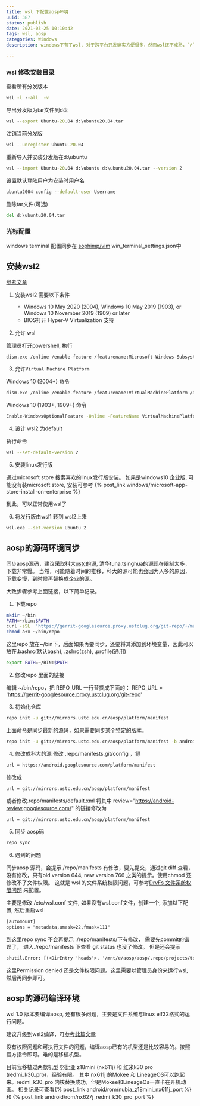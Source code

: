 ```yaml
---
title: wsl 下配置aosp环境
uuid: 387
status: publish
date: 2021-03-25 10:10:42
tags: wsl, aosp
categories: Windows
description: windows下有了wsl, 对于跨平台开发确实方便很多，然而wsl还不成熟，`/`下的文件系统是VolFs, 而/mnt下使用的是DrvFs, 且wsl的运行格式是x86而linux下运行格式是elf32, 本文是记录在wsl下配置aosp的编译环境问题。

---
```


### wsl 修改安装目录

查看所有分发版本
```cmd
wsl -l --all  -v
```
导出分发版为tar文件到d盘
```cmd
wsl --export Ubuntu-20.04 d:\ubuntu20.04.tar
```
注销当前分发版
```cmd
wsl --unregister Ubuntu-20.04
```

重新导入并安装分发版在d:\ubuntu
```cmd
wsl --import Ubuntu-20.04 d:\ubuntu d:\ubuntu20.04.tar --version 2
```

设置默认登陆用户为安装时用户名
```cmd
ubuntu2004 config --default-user Username
```
删除tar文件(可选)
```cmd
del d:\ubuntu20.04.tar
```

### 光标配置

windows terminal 配置同步在 [sophimp/vim](https://gitee.com/sophimp/vim) win_terminal_settings.json中

## 安装wsl2

[参考文章](https://www.omgubuntu.co.uk/how-to-install-wsl2-on-windows-10)

1. 安装wsl2 需要以下条件
	- Windows 10 May 2020 (2004), Windows 10 May 2019 (1903), or Windows 10 November 2019 (1909) or later
	- BIOS打开 Hyper-V Virtualization 支持

2. 允许 wsl 

管理员打开powershell, 执行
```sh
dism.exe /online /enable-feature /featurename:Microsoft-Windows-Subsystem-Linux /all /norestart
```

3. 允许`Virtual Machine Platform`

 Windows 10 (2004+) 命令
```sh
dism.exe /online /enable-feature /featurename:VirtualMachinePlatform /all /norestart
```

Windows 10 (1903+, 1909+) 命令
```sh
Enable-WindowsOptionalFeature -Online -FeatureName VirtualMachinePlatform -NoRestart
```

4. 设计 wsl2 为default

执行命令
```sh
wsl --set-default-version 2
```

5. 安装linux发行版

通过microsoft store 搜索喜欢的linux发行版安装。 
如果是windows10 企业版, 可能没有装microsoft store, 安装可参考 {% post_link windows/microsoft-app-store-install-on-enterprise %}

到此，可以正常使用wsl了

6. 将发行版由wsl1 转到 wsl2上来
```sh
wsl.exe --set-version Ubuntu 2
```

## aosp的源码环境同步


同步aosp源码，建议采取[科大ustc的源](https://lug.ustc.edu.cn/wiki/mirrors/help/aosp/), 清华tuna.tsinghua的源现在限制太多，下载非常慢。 当然，可能随着时间的推移，科大的源可能也会因为人多的原因，下载变慢，到时候再替换成企业的源。

大致步骤参考上面链接，以下简单记录。

1. 下载repo

```sh
mkdir ~/bin
PATH=~/bin:$PATH
curl -sSL  'https://gerrit-googlesource.proxy.ustclug.org/git-repo/+/master/repo?format=TEXT' |base64 -d > ~/bin/repo
chmod a+x ~/bin/repo
```
这里repo 放在~/bin下，后面如果再要同步，还要将其添加到环境变量，因此可以放在.bashrc(默认bash), .zshrc(zsh), .profile(通用)
```sh
export PATH=~/BIN:$PATH
```
2. 修改repo 里面的链接

编辑 ~/bin/repo，把 REPO_URL 一行替换成下面的：
REPO_URL = 'https://gerrit-googlesource.proxy.ustclug.org/git-repo'

3. 初始化仓库
```sh
repo init -u git://mirrors.ustc.edu.cn/aosp/platform/manifest
```
上面命令是同步最新的源码，如果需要同步某个[特定的版本](https://source.android.google.cn/setup/start/build-numbers?hl=zh-cn)。
```sh
repo init -u git://mirrors.ustc.edu.cn/aosp/platform/manifest -b android-4.0.1_r1
```

4. 修改成科大的源
修改 .repo/manifests.git/config ，将

```sh
url = https://android.googlesource.com/platform/manifest
```
修改成
```sh
url = git://mirrors.ustc.edu.cn/aosp/platform/manifest
```

或者修改.repo/manifests/default.xml 
将其中 review="https://android-review.googlesource.com/" 的链接修改为
```sh
url = git://mirrors.ustc.edu.cn/aosp/platform/manifest
```

5. 同步 aosp码 
```sh
repo sync
```

6. 遇到的问题

 同步aosp 源码，会提示./repo/manifests 有修改，要先提交，通过git diff 查看，没有修改，只有old version 644, new version 766 之类的提示。使用chmod 还修改不了文件权限。
这就是 wsl 的文件系统权限问题，可参考[DrvFs 文件系统权限问题](https://p3terx.com/archives/problems-and-solutions-encountered-in-wsl-use-2.html) 来配置。

主要是修改 /etc/wsl.conf 文件, 如果没有wsl.conf文件，创建一个, 添加以下配置, 然后重启wsl
```txt
[automount]
options = "metadata,umask=22,fmask=111"
```

到这里repo sync 不会再提示 ./repo/manifests/下有修改， 需要先commit的错误了， 进入./repo/manifests 下查看 git status 也没了修改。 
但是还会提示
```txt
shutil.Error: [(<DirEntry 'heads'>, '/mnt/e/aosp/aosp/.repo/projects/tools/tradefederation/core.git/refs/heads', "[Errno 13] Permission denied: '/mnt/e/aosp/aosp/.repo/projects/tools/tradefederation/core.git/refs/heads'"), (<DirEntry 'tags'>, '/mnt/e/aosp/aosp/.repo/projects/tools/tradefederation/core.git/refs/tags', "[Errno 13] Permission denied: '/mnt/e/aosp/aosp/.repo/projects/tools/tradefederation/core.git/refs/tags'"), ('/mnt/e/aosp/aosp/.repo/project-objects/platform/tools/tradefederation.git/refs', '/mnt/e/aosp/aosp/.repo/projects/tools/tradefederation/core.git/refs', "[Errno 13] Permission denied: '/mnt/e/aosp/aosp/.repo/projects/tools/tradefederation/core.git/refs'")]
```
这里Permission denied 还是文件权限问题。这里需要以管理员身份来运行wsl, 然后再同步即可。

## aosp的源码编译环境

wsl 1.0 版本要编译aosp, 还有很多问题，主要是文件系统与linux elf32格式的运行问题。

建议升级到wsl2编译，可[参考此篇文章](https://www.vectoros.club/post/fe9083b4.html)

没有权限问题和可执行文件的问题，编译aosp已有的机型还是比较容易的。按照官方指令即可。难的是移植机型。

目前我移植过两款机型 努比亚 z18mini (nx611j) 和 红米k30 pro (redmi_k30_pro)，经验有限。
其中 nx611j 的Mokee 和 LineageOS可以跑起来。redmi_k30_pro 内核替换成功，但是Mokee和LineageOs一直卡在开机动画。
相关记录可查看{% post_link android/rom/nubia_z18mini_nx611j_port %} 和 {% post_link android/rom/nx627j_redmi_k30_pro_port %}
